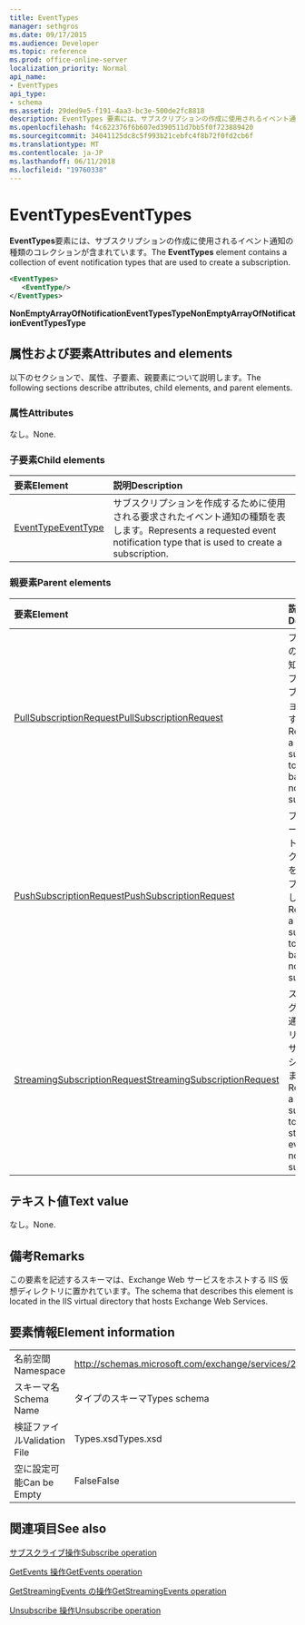 ```yaml
---
title: EventTypes
manager: sethgros
ms.date: 09/17/2015
ms.audience: Developer
ms.topic: reference
ms.prod: office-online-server
localization_priority: Normal
api_name:
- EventTypes
api_type:
- schema
ms.assetid: 29ded9e5-f191-4aa3-bc3e-500de2fc8818
description: EventTypes 要素には、サブスクリプションの作成に使用されるイベント通知の種類のコレクションが含まれています。
ms.openlocfilehash: f4c622376f6b607ed390511d7bb5f0f723889420
ms.sourcegitcommit: 34041125dc8c5f993b21cebfc4f8b72f0fd2cb6f
ms.translationtype: MT
ms.contentlocale: ja-JP
ms.lasthandoff: 06/11/2018
ms.locfileid: "19760338"
---
```

# <a name="eventtypes"></a><span data-ttu-id="d7809-103">EventTypes</span><span class="sxs-lookup"><span data-stu-id="d7809-103">EventTypes</span></span>

<span data-ttu-id="d7809-104">**EventTypes**要素には、サブスクリプションの作成に使用されるイベント通知の種類のコレクションが含まれています。</span><span class="sxs-lookup"><span data-stu-id="d7809-104">The **EventTypes** element contains a collection of event notification types that are used to create a subscription.</span></span> 
  
```xml
<EventTypes>
   <EventType/>
</EventTypes>
```

 <span data-ttu-id="d7809-105">**NonEmptyArrayOfNotificationEventTypesType**</span><span class="sxs-lookup"><span data-stu-id="d7809-105">**NonEmptyArrayOfNotificationEventTypesType**</span></span>
## <a name="attributes-and-elements"></a><span data-ttu-id="d7809-106">属性および要素</span><span class="sxs-lookup"><span data-stu-id="d7809-106">Attributes and elements</span></span>

<span data-ttu-id="d7809-107">以下のセクションで、属性、子要素、親要素について説明します。</span><span class="sxs-lookup"><span data-stu-id="d7809-107">The following sections describe attributes, child elements, and parent elements.</span></span>
  
### <a name="attributes"></a><span data-ttu-id="d7809-108">属性</span><span class="sxs-lookup"><span data-stu-id="d7809-108">Attributes</span></span>

<span data-ttu-id="d7809-109">なし。</span><span class="sxs-lookup"><span data-stu-id="d7809-109">None.</span></span>
  
### <a name="child-elements"></a><span data-ttu-id="d7809-110">子要素</span><span class="sxs-lookup"><span data-stu-id="d7809-110">Child elements</span></span>

|<span data-ttu-id="d7809-111">**要素**</span><span class="sxs-lookup"><span data-stu-id="d7809-111">**Element**</span></span>|<span data-ttu-id="d7809-112">**説明**</span><span class="sxs-lookup"><span data-stu-id="d7809-112">**Description**</span></span>|
|:-----|:-----|
|[<span data-ttu-id="d7809-113">EventType</span><span class="sxs-lookup"><span data-stu-id="d7809-113">EventType</span></span>](eventtype.md) <br/> |<span data-ttu-id="d7809-114">サブスクリプションを作成するために使用される要求されたイベント通知の種類を表します。</span><span class="sxs-lookup"><span data-stu-id="d7809-114">Represents a requested event notification type that is used to create a subscription.</span></span>  <br/> |
   
### <a name="parent-elements"></a><span data-ttu-id="d7809-115">親要素</span><span class="sxs-lookup"><span data-stu-id="d7809-115">Parent elements</span></span>

|<span data-ttu-id="d7809-116">**要素**</span><span class="sxs-lookup"><span data-stu-id="d7809-116">**Element**</span></span>|<span data-ttu-id="d7809-117">**説明**</span><span class="sxs-lookup"><span data-stu-id="d7809-117">**Description**</span></span>|
|:-----|:-----|
|[<span data-ttu-id="d7809-118">PullSubscriptionRequest</span><span class="sxs-lookup"><span data-stu-id="d7809-118">PullSubscriptionRequest</span></span>](pullsubscriptionrequest.md) <br/> |<span data-ttu-id="d7809-119">プル ベースのイベント通知サブスクリプションをサブスクリプションを表します。</span><span class="sxs-lookup"><span data-stu-id="d7809-119">Represents a subscription to a pull-based event notification subscription.</span></span>  <br/> |
|[<span data-ttu-id="d7809-120">PushSubscriptionRequest</span><span class="sxs-lookup"><span data-stu-id="d7809-120">PushSubscriptionRequest</span></span>](pushsubscriptionrequest.md) <br/> |<span data-ttu-id="d7809-121">プッシュ ベースのイベント通知サブスクリプションをサブスクリプションを表します。</span><span class="sxs-lookup"><span data-stu-id="d7809-121">Represents a subscription to a push-based event notification subscription.</span></span>  <br/> |
|[<span data-ttu-id="d7809-122">StreamingSubscriptionRequest</span><span class="sxs-lookup"><span data-stu-id="d7809-122">StreamingSubscriptionRequest</span></span>](streamingsubscriptionrequest.md) <br/> |<span data-ttu-id="d7809-123">ストリーミング イベント通知サブスクリプションをサブスクリプションを表します。</span><span class="sxs-lookup"><span data-stu-id="d7809-123">Represents a subscription to a streaming event notification subscription.</span></span>  <br/> |
   
## <a name="text-value"></a><span data-ttu-id="d7809-124">テキスト値</span><span class="sxs-lookup"><span data-stu-id="d7809-124">Text value</span></span>

<span data-ttu-id="d7809-125">なし。</span><span class="sxs-lookup"><span data-stu-id="d7809-125">None.</span></span>
  
## <a name="remarks"></a><span data-ttu-id="d7809-126">備考</span><span class="sxs-lookup"><span data-stu-id="d7809-126">Remarks</span></span>

<span data-ttu-id="d7809-127">この要素を記述するスキーマは、Exchange Web サービスをホストする IIS 仮想ディレクトリに置かれています。</span><span class="sxs-lookup"><span data-stu-id="d7809-127">The schema that describes this element is located in the IIS virtual directory that hosts Exchange Web Services.</span></span>
  
## <a name="element-information"></a><span data-ttu-id="d7809-128">要素情報</span><span class="sxs-lookup"><span data-stu-id="d7809-128">Element information</span></span>

|||
|:-----|:-----|
|<span data-ttu-id="d7809-129">名前空間</span><span class="sxs-lookup"><span data-stu-id="d7809-129">Namespace</span></span>  <br/> |http://schemas.microsoft.com/exchange/services/2006/types  <br/> |
|<span data-ttu-id="d7809-130">スキーマ名</span><span class="sxs-lookup"><span data-stu-id="d7809-130">Schema Name</span></span>  <br/> |<span data-ttu-id="d7809-131">タイプのスキーマ</span><span class="sxs-lookup"><span data-stu-id="d7809-131">Types schema</span></span>  <br/> |
|<span data-ttu-id="d7809-132">検証ファイル</span><span class="sxs-lookup"><span data-stu-id="d7809-132">Validation File</span></span>  <br/> |<span data-ttu-id="d7809-133">Types.xsd</span><span class="sxs-lookup"><span data-stu-id="d7809-133">Types.xsd</span></span>  <br/> |
|<span data-ttu-id="d7809-134">空に設定可能</span><span class="sxs-lookup"><span data-stu-id="d7809-134">Can be Empty</span></span>  <br/> |<span data-ttu-id="d7809-135">False</span><span class="sxs-lookup"><span data-stu-id="d7809-135">False</span></span>  <br/> |
   
## <a name="see-also"></a><span data-ttu-id="d7809-136">関連項目</span><span class="sxs-lookup"><span data-stu-id="d7809-136">See also</span></span>



[<span data-ttu-id="d7809-137">サブスクライブ操作</span><span class="sxs-lookup"><span data-stu-id="d7809-137">Subscribe operation</span></span>](subscribe-operation.md)
  
[<span data-ttu-id="d7809-138">GetEvents 操作</span><span class="sxs-lookup"><span data-stu-id="d7809-138">GetEvents operation</span></span>](getevents-operation.md)
  
[<span data-ttu-id="d7809-139">GetStreamingEvents の操作</span><span class="sxs-lookup"><span data-stu-id="d7809-139">GetStreamingEvents operation</span></span>](getstreamingevents-operation.md)
  
[<span data-ttu-id="d7809-140">Unsubscribe 操作</span><span class="sxs-lookup"><span data-stu-id="d7809-140">Unsubscribe operation</span></span>](unsubscribe-operation.md)

